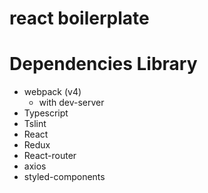 react boilerplate
===

# Dependencies Library

+ webpack (v4)
  - with dev-server
+ Typescript
+ Tslint
+ React
+ Redux
+ React-router
+ axios
+ styled-components
